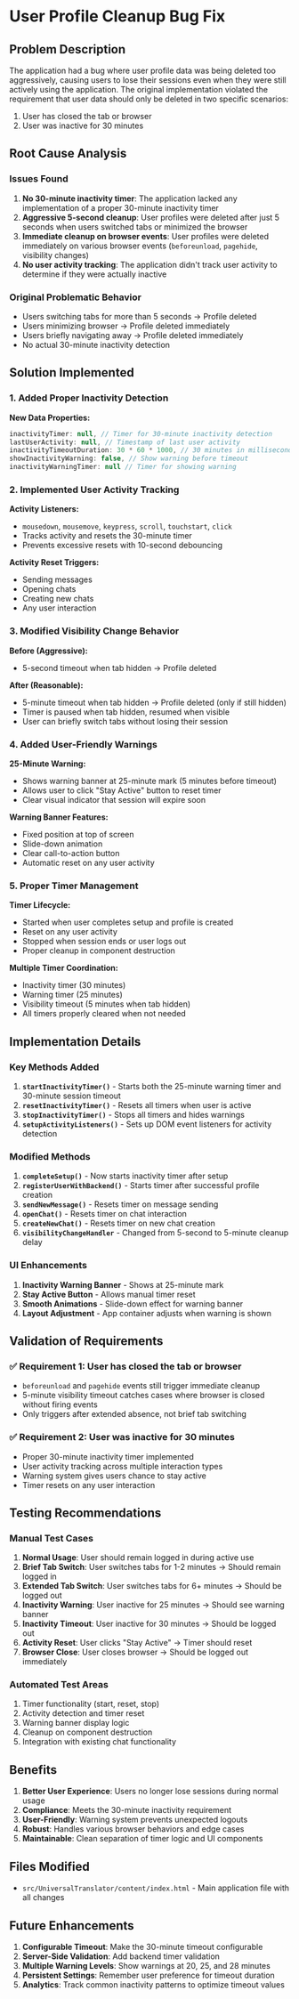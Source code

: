 # User Profile Cleanup Bug Fix

## Problem Description

The application had a bug where user profile data was being deleted too aggressively, causing users to lose their sessions even when they were still actively using the application. The original implementation violated the requirement that user data should only be deleted in two specific scenarios:

1. User has closed the tab or browser
2. User was inactive for 30 minutes

## Root Cause Analysis

### Issues Found

1. **No 30-minute inactivity timer**: The application lacked any implementation of a proper 30-minute inactivity timer
2. **Aggressive 5-second cleanup**: User profiles were deleted after just 5 seconds when users switched tabs or minimized the browser
3. **Immediate cleanup on browser events**: User profiles were deleted immediately on various browser events (`beforeunload`, `pagehide`, visibility changes)
4. **No user activity tracking**: The application didn't track user activity to determine if they were actually inactive

### Original Problematic Behavior

- Users switching tabs for more than 5 seconds → Profile deleted
- Users minimizing browser → Profile deleted immediately
- Users briefly navigating away → Profile deleted immediately
- No actual 30-minute inactivity detection

## Solution Implemented

### 1. Added Proper Inactivity Detection

**New Data Properties:**
```javascript
inactivityTimer: null, // Timer for 30-minute inactivity detection
lastUserActivity: null, // Timestamp of last user activity
inactivityTimeoutDuration: 30 * 60 * 1000, // 30 minutes in milliseconds
showInactivityWarning: false, // Show warning before timeout
inactivityWarningTimer: null // Timer for showing warning
```

### 2. Implemented User Activity Tracking

**Activity Listeners:**
- `mousedown`, `mousemove`, `keypress`, `scroll`, `touchstart`, `click`
- Tracks activity and resets the 30-minute timer
- Prevents excessive resets with 10-second debouncing

**Activity Reset Triggers:**
- Sending messages
- Opening chats
- Creating new chats
- Any user interaction

### 3. Modified Visibility Change Behavior

**Before (Aggressive):**
- 5-second timeout when tab hidden → Profile deleted

**After (Reasonable):**
- 5-minute timeout when tab hidden → Profile deleted (only if still hidden)
- Timer is paused when tab hidden, resumed when visible
- User can briefly switch tabs without losing their session

### 4. Added User-Friendly Warnings

**25-Minute Warning:**
- Shows warning banner at 25-minute mark (5 minutes before timeout)
- Allows user to click "Stay Active" button to reset timer
- Clear visual indicator that session will expire soon

**Warning Banner Features:**
- Fixed position at top of screen
- Slide-down animation
- Clear call-to-action button
- Automatic reset on any user activity

### 5. Proper Timer Management

**Timer Lifecycle:**
- Started when user completes setup and profile is created
- Reset on any user activity
- Stopped when session ends or user logs out
- Proper cleanup in component destruction

**Multiple Timer Coordination:**
- Inactivity timer (30 minutes)
- Warning timer (25 minutes)
- Visibility timeout (5 minutes when tab hidden)
- All timers properly cleared when not needed

## Implementation Details

### Key Methods Added

1. **`startInactivityTimer()`** - Starts both the 25-minute warning timer and 30-minute session timeout
2. **`resetInactivityTimer()`** - Resets all timers when user is active
3. **`stopInactivityTimer()`** - Stops all timers and hides warnings
4. **`setupActivityListeners()`** - Sets up DOM event listeners for activity detection

### Modified Methods

1. **`completeSetup()`** - Now starts inactivity timer after setup
2. **`registerUserWithBackend()`** - Starts timer after successful profile creation
3. **`sendNewMessage()`** - Resets timer on message sending
4. **`openChat()`** - Resets timer on chat interaction
5. **`createNewChat()`** - Resets timer on new chat creation
6. **`visibilityChangeHandler`** - Changed from 5-second to 5-minute cleanup delay

### UI Enhancements

1. **Inactivity Warning Banner** - Shows at 25-minute mark
2. **Stay Active Button** - Allows manual timer reset
3. **Smooth Animations** - Slide-down effect for warning banner
4. **Layout Adjustment** - App container adjusts when warning is shown

## Validation of Requirements

### ✅ Requirement 1: User has closed the tab or browser
- `beforeunload` and `pagehide` events still trigger immediate cleanup
- 5-minute visibility timeout catches cases where browser is closed without firing events
- Only triggers after extended absence, not brief tab switching

### ✅ Requirement 2: User was inactive for 30 minutes
- Proper 30-minute inactivity timer implemented
- User activity tracking across multiple interaction types
- Warning system gives users chance to stay active
- Timer resets on any user interaction

## Testing Recommendations

### Manual Test Cases

1. **Normal Usage**: User should remain logged in during active use
2. **Brief Tab Switch**: User switches tabs for 1-2 minutes → Should remain logged in
3. **Extended Tab Switch**: User switches tabs for 6+ minutes → Should be logged out
4. **Inactivity Warning**: User inactive for 25 minutes → Should see warning banner
5. **Inactivity Timeout**: User inactive for 30 minutes → Should be logged out
6. **Activity Reset**: User clicks "Stay Active" → Timer should reset
7. **Browser Close**: User closes browser → Should be logged out immediately

### Automated Test Areas

1. Timer functionality (start, reset, stop)
2. Activity detection and timer reset
3. Warning banner display logic
4. Cleanup on component destruction
5. Integration with existing chat functionality

## Benefits

1. **Better User Experience**: Users no longer lose sessions during normal usage
2. **Compliance**: Meets the 30-minute inactivity requirement
3. **User-Friendly**: Warning system prevents unexpected logouts
4. **Robust**: Handles various browser behaviors and edge cases
5. **Maintainable**: Clean separation of timer logic and UI components

## Files Modified

- `src/UniversalTranslator/content/index.html` - Main application file with all changes

## Future Enhancements

1. **Configurable Timeout**: Make the 30-minute timeout configurable
2. **Server-Side Validation**: Add backend timer validation
3. **Multiple Warning Levels**: Show warnings at 20, 25, and 28 minutes
4. **Persistent Settings**: Remember user preference for timeout duration
5. **Analytics**: Track common inactivity patterns to optimize timeout values
